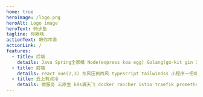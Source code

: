 ```yaml
---
home: true
heroImage: /logo.png
heroAlt: Logo image
heroText: 码步鱼
tagline: 你瞅啥
actionText: 瞅你咋滴
actionLink: /
features:
  - title: 后端
    details: Java Spring全家桶 Node(express koa egg) Golang(go-kit gin 云原生) Python(学数学去吧) 大数据(哪来那么些big data)
  - title: 前端
    details: react vue(2,3) 东风压倒西风 typescript tailwindss 小程序一把嗦 cesium webRtc搞起来
  - title: 云上有点冷
    details: 微服务 云原生 k8s满天飞 docker rancher istio traefik prometheus grafana 网关 熔断 降级 服务监控
---
```

